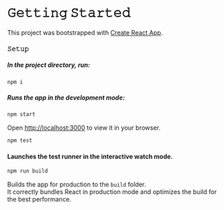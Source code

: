 # 𝙶𝚎𝚝𝚝𝚒𝚗𝚐 𝚂𝚝𝚊𝚛𝚝𝚎𝚍

This project was bootstrapped with [Create React App](https://github.com/facebook/create-react-app).

#### 𝚂𝚎𝚝𝚞𝚙

##### In the project directory, run:

```bash
𝚗𝚙𝚖 𝚒
```

##### Runs the app in the development mode:
```bash
𝚗𝚙𝚖 𝚜𝚝𝚊𝚛𝚝
```
Open [http://localhost:3000](http://localhost:3000) to view it in your browser.

```bash
𝚗𝚙𝚖 𝚝𝚎𝚜𝚝 
```

#### Launches the test runner in the interactive watch mode.

```bash
𝚗𝚙𝚖 𝚛𝚞𝚗 𝚋𝚞𝚒𝚕𝚍
```
Builds the app for production to the `build` folder.\
It correctly bundles React in production mode and optimizes the build for the best performance.